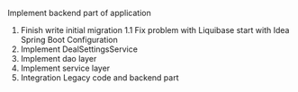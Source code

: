 Implement backend part of application
1. Finish write initial migration
1.1 Fix problem with Liquibase start with Idea Spring Boot Configuration
2. Implement DealSettingsService
3. Implement dao layer
4. Implement service layer
5. Integration Legacy code and backend part
